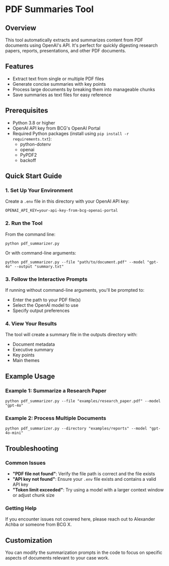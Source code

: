 # PDF Summaries Tool

## Overview
This tool automatically extracts and summarizes content from PDF documents using OpenAI's API. It's perfect for quickly digesting research papers, reports, presentations, and other PDF documents.

## Features
- Extract text from single or multiple PDF files
- Generate concise summaries with key points
- Process large documents by breaking them into manageable chunks
- Save summaries as text files for easy reference

## Prerequisites
- Python 3.8 or higher
- OpenAI API key from BCG's OpenAI Portal
- Required Python packages (install using `pip install -r requirements.txt`):
  - python-dotenv
  - openai
  - PyPDF2
  - backoff

## Quick Start Guide

### 1. Set Up Your Environment
Create a `.env` file in this directory with your OpenAI API key:
```
OPENAI_API_KEY=your-api-key-from-bcg-openai-portal
```

### 2. Run the Tool
From the command line:
```
python pdf_summarizer.py
```

Or with command-line arguments:
```
python pdf_summarizer.py --file "path/to/document.pdf" --model "gpt-4o" --output "summary.txt"
```

### 3. Follow the Interactive Prompts
If running without command-line arguments, you'll be prompted to:
- Enter the path to your PDF file(s)
- Select the OpenAI model to use
- Specify output preferences

### 4. View Your Results
The tool will create a summary file in the outputs directory with:
- Document metadata
- Executive summary
- Key points
- Main themes

## Example Usage

### Example 1: Summarize a Research Paper
```
python pdf_summarizer.py --file "examples/research_paper.pdf" --model "gpt-4o"
```

### Example 2: Process Multiple Documents
```
python pdf_summarizer.py --directory "examples/reports" --model "gpt-4o-mini"
```

## Troubleshooting

### Common Issues
- **"PDF file not found"**: Verify the file path is correct and the file exists
- **"API key not found"**: Ensure your `.env` file exists and contains a valid API key
- **"Token limit exceeded"**: Try using a model with a larger context window or adjust chunk size

### Getting Help
If you encounter issues not covered here, please reach out to Alexander Achba or someone from BCG X.

## Customization
You can modify the summarization prompts in the code to focus on specific aspects of documents relevant to your case work.
